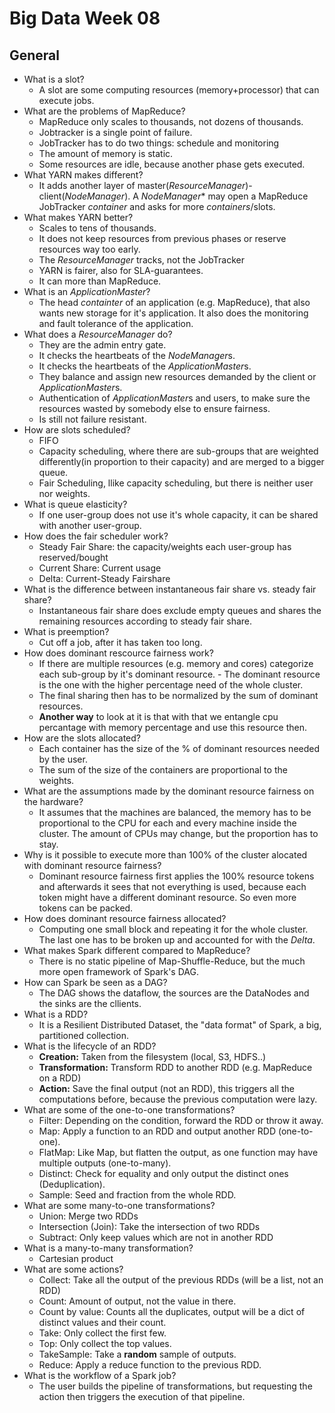 # Big Data Week 08
## General
- What is a slot?
	- A slot are some computing resources (memory+processor) that can execute jobs.
- What are the problems of MapReduce?
	- MapReduce only scales to thousands, not dozens of thousands.
	- Jobtracker is a single point of failure.
	- JobTracker has to do two things: schedule and monitoring
	- The amount of memory is static.
	- Some resources are idle, because another phase gets executed.
- What YARN makes different?
	- It adds another layer of master(*ResourceManager*)-client(*NodeManager*). A *NodeManager** may open a MapReduce JobTracker *container* and asks for more *containers*/slots.
- What makes YARN better?
	- Scales to tens of thousands.
	- It does not keep resources from previous phases or reserve resources way too early.
	- The *ResourceManager* tracks, not the JobTracker
	- YARN is fairer, also for SLA-guarantees.
	- It can more than MapReduce.
- What is an *ApplicationMaster*?
	- The head *containter* of an application (e.g. MapReduce), that also wants new storage for it's application. It also does the monitoring and fault tolerance of the application.
- What does a *ResourceManager* do?
	- They are the admin entry gate.
	- It checks the heartbeats of the *NodeManager*s.
	- It checks the heartbeats of the *ApplicationMaster*s.
	- They balance and assign new resources demanded by the client or *ApplicationMaster*s.
	- Authentication of *ApplicationMaster*s and users, to make sure the resources wasted by somebody else to ensure fairness.
	- Is still not failure resistant.
- How are slots scheduled?
	- FIFO
	- Capacity scheduling, where there are sub-groups that are weighted differently(in proportion to their capacity) and are merged to a bigger queue.
	- Fair Scheduling, llike capacity scheduling, but there is neither user nor weights.
- What is queue elasticity?
	- If one user-group does not use it's whole capacity, it can be shared with another user-group.
- How does the fair scheduler work?
	- Steady Fair Share: the capacity/weights each user-group has reserved/bought
	- Current Share: Current usage
	- Delta: Current-Steady Fairshare
- What is the difference between instantaneous fair share vs. steady fair share?
	- Instantaneous fair share does exclude empty queues and shares the remaining resources according to steady fair share.
- What is preemption?
	- Cut off a job, after it has taken too long.
- How does dominant rescource fairness work?
	- If there are multiple resources (e.g. memory and cores) categorize each sub-group by it's dominant resource.
			- The dominant resource is the one with the higher percentage need of the whole cluster.
	- The final sharing then has to be normalized by the sum of dominant resources.
	- **Another way** to look at it is that with that we entangle cpu percantage with memory percentage and use this resource then.
- How are the slots allocated?
	- Each container has the size of the % of dominant resources needed by the user.
	- The sum of the size of the containers are proportional to the weights.
- What are the assumptions made by the dominant resource fairness on the hardware? 
	- It assumes that the machines are balanced, the memory has to be proportional to the CPU for each and every machine inside the cluster. The amount of CPUs may change, but the proportion has to stay.
- Why is it possible to execute more than 100% of the cluster alocated with dominant resource fairness?
	- Dominant resource fairness first applies the 100% resource tokens and afterwards it sees that not everything is used, because each token might have a different dominant resource. So even more tokens can be packed.
- How does dominant resource fairness allocated?
	- Computing one small block and repeating it for the whole cluster. The last one has to be broken up and accounted for with the *Delta*.
- What makes Spark different compared to MapReduce?
	- There is no static pipeline of Map-Shuffle-Reduce, but the much more open framework of Spark's DAG.
- How can Spark be seen as a DAG?
	- The DAG shows the dataflow, the sources are the DataNodes and the sinks are the cllients.
- What is a RDD?
	- It is a Resilient Distributed Dataset, the "data format" of Spark, a big, partitioned collection.
- What is the lifecycle of an RDD?
	- **Creation:** Taken from the filesystem (local, S3, HDFS..)
	- **Transformation:** Transform RDD to another RDD (e.g. MapReduce on a RDD)
	- **Action:** Save the final output (not an RDD), this triggers all the computations before, because the previous computation were lazy.
- What are some of the one-to-one transformations?
	- Filter: Depending on the condition, forward the RDD or throw it away.
	- Map: Apply a function to an RDD and output another RDD (one-to-one).
	- FlatMap: Like Map, but flatten the output, as one function may have multiple outputs (one-to-many).
	- Distinct: Check for equality and only output the distinct ones (Deduplication).
	- Sample: Seed and fraction from the whole RDD.
- What are some many-to-one transformations?
	- Union: Merge two RDDs
	- Intersection (Join): Take the intersection of two RDDs
	- Subtract: Only keep values which are not in another RDD
- What is a many-to-many transformation?
	- Cartesian product
- What are some actions?
	- Collect: Take all the output of the previous RDDs (will be a list, not an RDD)
	- Count: Amount of output, not the value in there.
	- Count by value: Counts all the duplicates, output will be a dict of distinct values and their count.
	- Take: Only collect the first few.
	- Top: Only collect the top values.
	- TakeSample: Take a **random** sample of outputs. 
	- Reduce: Apply a reduce function to the previous RDD.
- What is the workflow of a Spark job?
	- The user builds the pipeline of transformations, but requesting the action then triggers the execution of that pipeline.